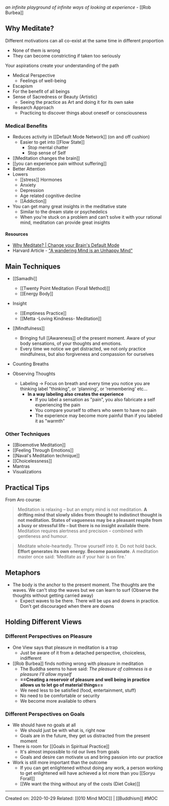 *an infinite playground of infinite ways of looking at experience* - [[Rob Burbea]]

## Why Meditate?
Different motivations can all co-exist at the same time in different proportion
- None of them is wrong
- They can become constricting if taken too seriously

Your aspirations create your understanding of the path

- Medical Perspective
	- Feelings of well-being
- Escapism
- For the benefit of all beings
- Sense of Sacredness or Beauty (Artistic)
    - Seeing the practice as Art and doing it for its own sake
- Research Approach
    - Practicing to discover things about oneself or consciousness

### Medical Benefits
- Reduces activity in [[Default Mode Network]] (on and off cushion)
	- Easier to get into [[Flow State]]
		- Stop mental chatter
		- Stop sense of Self
- [[Meditation changes the brain]]
- [[you can experience pain without suffering]]
- Better Attention
- Lowers 
	- [[stress]] Hormones
	- Anxiety
	- Depression
	- Age related cognitive decline
	- [[Addiction]]
- You can get many great insights in the meditative state
	- Similar to the dream state or psychedelics
	- When you're stuck on a problem and can't solve it with your rational mind, meditation can provide great insights

#### Resources
- [Why Meditate? | Change your Brain's Default Mode](https://youtu.be/aAVPDYhW_nw) 
- Harvard Article - ["A wandering Mind is an Unhappy Mind"](https://wjh-www.harvard.edu/~dtg/KILLINGSWORTH%20&%20GILBERT%20%282010%29.pdf)

## Main Techniques
- [[Samadhi]]
	- [[Twenty Point Meditation (Forall Method)]]
	- [[Energy Body]]
- Insight
	- [[Emptiness Practice]]
	- [[Metta -Loving Kindness- Meditation]]

- [[Mindfulness]]
	- Bringing full [[Awareness]] of the present moment. Aware of your body sensations, of your thoughts and emotions.
	- Every time we notice we get distracted, we not only practice mindfulness, but also forgiveness and compassion for ourselves
- Counting Breaths
- Observing Thoughts
	- Labeling → Focus on breath and every time you notice you are thinking label "thinking", or 'planning', or 'remembering' etc...
		- **In a way labeling also creates the experience**
			- If you label a sensation as "pain", you also fabricate a self experiencing the pain
			- You compare yourself to others who seem to have no pain
			- The experience may become more painful than if you labeled it as "warmth"

### Other Techniques
- [[Bioemotive Meditation]]
- [[Feeling Through Emotions]]
- [[Naval's Meditation technique]]
- [[Choicelessness]] 
- Mantras
- Visualizations

## Practical Tips
From Aro course:
> Meditation is relaxing – but an empty mind is not meditation. **A drifting mind that slowly slides from thought to indistinct thought is not meditation. States of vagueness may be a pleasant respite from a busy or stressful life – but there is no insight available there**. Meditation requires alertness and precision – combined with gentleness and humour.

> Meditate whole-heartedly. Throw yourself into it. Do not hold back. **Effort generates its own energy. Become passionate**. A meditation master once said: ‘Meditate as if your hair is on fire.’

## Metaphors
- The body is the anchor to the present moment. The thoughts are the waves. We can't stop the waves but we can learn to surf (Observe the thoughts without getting carried away)
	- Expect waves to be there. There will be ups and downs in practice. Don't get discouraged when there are downs


## Holding Different Views
### Different Perspectives on Pleasure
- One View says that pleasure in meditation is a trap
	- Just be aware of it from a detached perspective, choiceless, indifferent
- [[Rob Burbea]] finds nothing wrong with pleasure in meditation	
	- The Buddha seems to have said: *The pleasure of calmness is a pleasure I'll allow myself*
	- **==Creating a reservoir of pleasure and well being in practice allows us to let go of material things==**
	- We need less to be satisfied (food, entertainment, stuff)
	- No need to be comfortable or security
	- We become more available to others

### Different Perspectives on Goals
- We should have no goals at all
	- We should just be with what is, right now
	- Goals are in the future, they get us distracted from the present moment
- There is room for [[Goals in Spiritual Practice]]
	- It's almost impossible to rid our lives from goals
	- Goals and desire can motivate us and bring passion into our practice
- Work is still more important than the outcome
	- If you can get enlightened without doing any work, a person working to get enlightened will have achieved a lot more than you [[Soryu Forall]]
	- [[We want the thing without any of the costs (Diet Coke)]]

-------------------
Created on: 2020-10-29
Related: [[010 Mind MOC]] | [[Buddhism]]
#MOC 
